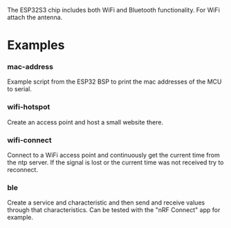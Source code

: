 The ESP32S3 chip includes both WiFi and Bluetooth functionality. For WiFi attach the antenna.

# Examples
### mac-address
Example script from the ESP32 BSP to print the mac addresses of the MCU to serial.

### wifi-hotspot
Create an access point and host a small website there.

### wifi-connect
Connect to a WiFi access point and continuously get the current time from the ntp server. If the signal is lost or the current time was not received try to reconnect.

### ble
Create a service and characteristic and then send and receive values through that characteristics. Can be tested with the "nRF Connect" app for example. 